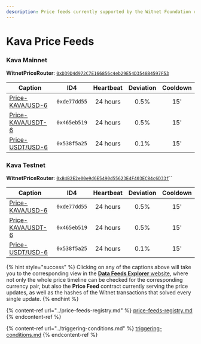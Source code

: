 ```yaml
---
description: Price feeds currently supported by the Witnet Foundation on the Kava ecosystem
---
```


# Kava Price Feeds

### Kava Mainnet

**WitnetPriceRouter**: [`0xD39D4d972C7E166856c4eb29E54D3548B4597F53`](https://explorer.kava.io/address/0xD39D4d972C7E166856c4eb29E54D3548B4597F53)

| **Caption**                                                                  | **ID4**      | **Heartbeat** | **Deviation** | **Cooldown** |
| ---------------------------------------------------------------------------- | ------------ | :-----------: | :-----------: | :----------: |
| [Price-KAVA/USD-6](https://feeds.witnet.io/kava/kava-mainnet\_kava-usd\_6)   | `0xde77dd55` |    24 hours   |      0.5%     |      15'     |
| [Price-KAVA/USDT-6](https://feeds.witnet.io/kava/kava-mainnet\_kava-usdt\_6) | `0x465eb519` |    24 hours   |      0.5%     |      15'     |
| [Price-USDT/USD-6](https://feeds.witnet.io/kava/kava-mainnet\_usdt-usd\_6)   | `0x538f5a25` |    24 hours   |      0.1%     |      15'     |

### Kava Testnet

**WitnetPriceRouter**: [`0xB4B2E2e00e9d6E5490d55623E4F403EC84c6D33f`](https://explorer.evm-alpha.kava.io/address/0xB4B2E2e00e9d6E5490d55623E4F403EC84c6D33f/read-contract)``

| **Caption**                                                                   | **ID4**      | **Heartbeat** | **Deviation** | **Cooldown** |
| ----------------------------------------------------------------------------- | ------------ | :-----------: | :-----------: | :----------: |
| [Price-KAVA/USD-6](https://feeds.witnet.io/kava/kava-testnet\_kava-usd\_6)    | `0xde77dd55` |    24 hours   |      0.5%     |      15'     |
| [Price-KAVA/USDT-6](https://feeds.witnet.io/feeds/kava-testnet\_kava-usdt\_6) | `0x465eb519` |    24 hours   |      0.5%     |      15'     |
| [Price-USDT/USD-6](https://feeds.witnet.io/kava/kava-testnet\_usdt-usd\_6)    | `0x538f5a25` |    24 hours   |      0.1%     |      15'     |

{% hint style="success" %}
Clicking on any of the captions above will take you to the corresponding view in the [**Data Feeds Explorer** website](https://feeds.witnet.io), where not only the whole price timeline can be checked for the corresponding currency pair, but also the **Price Feed** contract currently serving the price updates, as well as the hashes of the Witnet transactions that solved every single update.
{% endhint %}

{% content-ref url="../price-feeds-registry.md" %}
[price-feeds-registry.md](../price-feeds-registry.md)
{% endcontent-ref %}

{% content-ref url="../triggering-conditions.md" %}
[triggering-conditions.md](../triggering-conditions.md)
{% endcontent-ref %}
